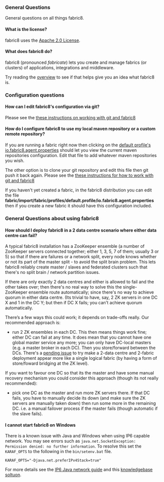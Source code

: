### General Questions

General questions on all things fabric8.

#### What is the license?

fabric8 uses the [Apache 2.0 License](http://www.apache.org/licenses/LICENSE-2.0.txt).

#### What does fabric8 do?

fabric8 (pronounced _fabricate_) lets you create and manage fabrics (or clusters) of applications, integrations and middleware.

Try reading the [overview](http://fabric8.io/#/site/book/doc/index.md?chapter=overview_md) to see if that helps give you an idea what fabric8 is.

### Configuration questions

#### How can I edit fabric8's configuration via git?

Please see the [these instructions on working with git and fabric8](http://fabric8.io/#/site/book/doc/index.md?chapter=git_md)

#### How do I configure fabric8 to use my local maven repository or a custom remote repository?

If you are running a fabric right now then clicking on the [default profile's io.fabric8.agent.properties](http://localhost:8181/hawtio/index.html#/wiki/branch/1.0/view/fabric/profiles/default.profile/io.fabric8.agent.properties) should let you view the current maven repositories configuration. Edit that file to add whatever maven repositories you wish.

The other option is to clone your git repository and edit this file then git push it back again. Please see the [these instructions for how to work with git and fabric8](http://fabric8.io/#/site/book/doc/index.md?chapter=git_md)

If you haven't yet created a fabric, in the fabric8 distribution you can edit the file **fabric/import/fabric/profiles/default.profile/io.fabric8.agent.properties** then if you create a new fabric it should have this configuration included.

### General Questions about using fabric8

#### How should I deploy fabric8 in a 2 data centre scenario where either data centre can fail?

A typical fabric8 installation has a ZooKeeper ensemble (a number of ZooKeeper servers connected together; either 1, 3, 5, 7 of them; usually 3 or 5) so that if there are failures or a network split, every node knows whether or not its part of the master split - to avoid the split brain problem. This lets fabric8 reliably create master
/ slaves and federated clusters such that there's no split brain / network partition issues.

If there are only exactly 2 data centres and either is allowed to fail and the other takes over; then there's no real way to solve this the single-ZooKeeper ensemble route automatically; since there's no way to achieve quorum in either data centre. (Its trivial to have, say, 2 ZK servers in one DC X and 1 in the DC Y; but then if DC X fails; you can't achieve quorum automatically.

There’s a few ways this could work; it depends on trade-offs really. Our recommended approach is:

* run 2 ZK ensembles in each DC. This then means things work fine; either DC can fail at any time. It does mean that you cannot have one global master service any more; you can only have DC-local masters (e.g. a master broker in each DC). Then you store/forward between the DCs. There's a [pending issue](https://github.com/fabric8io/fabric8/issues/622) to try make a 2-data centre and 2-fabric deployment appear more like a single logical fabric (by having a form of store/foward bridging at the ZK level).

If you want to favour one DC so that its the master and have some manual recovery mechanism you could consider this approach (though its not really recommended):

* pick one DC as the master and run more ZK servers there. If that DC fails, you have to manually decide its down (and make sure the ZK servers are manually taken down) then run some more in the remaining DC. i.e. a manual failover process if the master fails (though automatic if the slave fails).

#### I cannot start fabric8 on Windows

There is a known issue with Java and Windows when using IP6 capable network. You may see errors such as ``java.net.SocketException: Permission denied: no further information``. To resolve this set the ``KARAF_OPTS`` to the following in the ``bin/setenv.bat`` file.

    KARAF_OPTS="-Djava.net.preferIPv4Stack=true"

For more details see the [IP6 Java network guide](http://docs.oracle.com/javase/7/docs/technotes/guides/net/ipv6_guide/) and this [knowledgebase soltuon](https://access.redhat.com/site/solutions/757533).